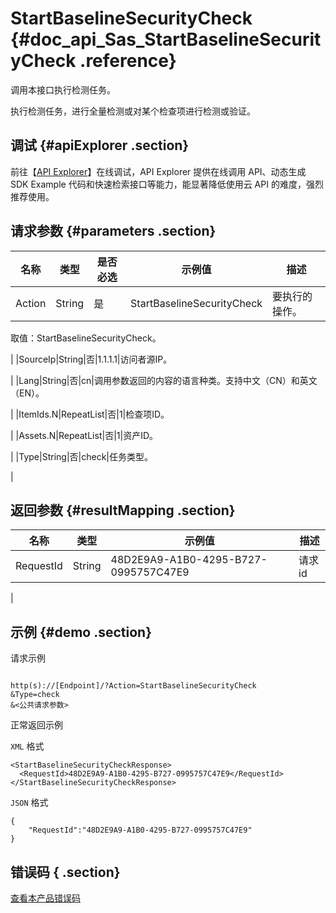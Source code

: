 # StartBaselineSecurityCheck {#doc_api_Sas_StartBaselineSecurityCheck .reference}

调用本接口执行检测任务。

执行检测任务，进行全量检测或对某个检查项进行检测或验证。

## 调试 {#apiExplorer .section}

前往【[API Explorer](https://api.aliyun.com/#product=Sas&api=StartBaselineSecurityCheck)】在线调试，API Explorer 提供在线调用 API、动态生成 SDK Example 代码和快速检索接口等能力，能显著降低使用云 API 的难度，强烈推荐使用。

## 请求参数 {#parameters .section}

|名称|类型|是否必选|示例值|描述|
|--|--|----|---|--|
|Action|String|是|StartBaselineSecurityCheck|要执行的操作。

 取值：StartBaselineSecurityCheck。

 |
|SourceIp|String|否|1.1.1.1|访问者源IP。

 |
|Lang|String|否|cn|调用参数返回的内容的语言种类。支持中文（CN）和英文（EN）。

 |
|ItemIds.N|RepeatList|否|1|检查项ID。

 |
|Assets.N|RepeatList|否|1|资产ID。

 |
|Type|String|否|check|任务类型。

 |

## 返回参数 {#resultMapping .section}

|名称|类型|示例值|描述|
|--|--|---|--|
|RequestId|String|48D2E9A9-A1B0-4295-B727-0995757C47E9|请求id

 |

## 示例 {#demo .section}

请求示例

``` {#request_demo}

http(s)://[Endpoint]/?Action=StartBaselineSecurityCheck
&Type=check
&<公共请求参数>

```

正常返回示例

`XML` 格式

``` {#xml_return_success_demo}
<StartBaselineSecurityCheckResponse>
  <RequestId>48D2E9A9-A1B0-4295-B727-0995757C47E9</RequestId>
</StartBaselineSecurityCheckResponse>

```

`JSON` 格式

``` {#json_return_success_demo}
{
	"RequestId":"48D2E9A9-A1B0-4295-B727-0995757C47E9"
}
```

## 错误码 { .section}

[查看本产品错误码](https://error-center.aliyun.com/status/product/Sas)

